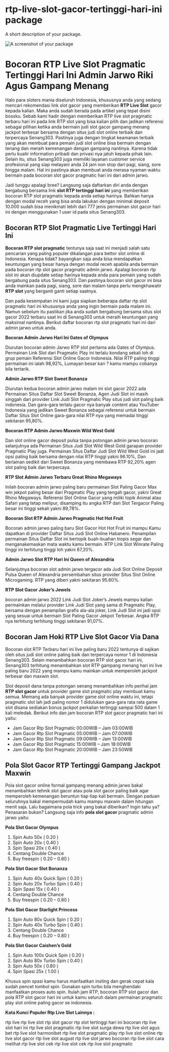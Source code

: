# rtp-live-slot-gacor-tertinggi-hari-ini package

A short description of your package.

![A screenshot of your package](https://f.cloud.github.com/assets/69169/2290250/c35d867a-a017-11e3-86be-cd7c5bf3ff9b.gif)
# **Bocoran RTP Live Slot Pragmatic Tertinggi Hari Ini Admin Jarwo Riki Agus Gampang Menang**

Halo para sloters mania diseluruh Indonesia, khususnya anda yang sedang mencari rekomendasi link slot gacor yang memberikan **RTP Live Slot** gacor kepada kalian. Maka anda sudah berada pada artikel yang tepat disini bossku. Sebab kami hadir dengan memberikan RTP live slot pragmatic terbaru hari ini pada link RTP slot yang bisa kalian pilih dan jadikan referensi sebagai pilihan ketika anda bermain judi slot gacor gampang menang jackpot terbesar bersama dengan situs judi slot online terbaik dan terpercaya Senang303. Pastinya juga dengan tingkat keamanan terbaik yang akan membuat para pemain judi slot online bisa bermain dengan tenang dan meraih kemenangan dengan gampang nantinya. Karena tidak perlu kuatir information pribadi dan privasi nya jatuh kepada pihak lain. Selain itu, situs Senang303 juga memiliki layanan customer service profesional yang siap melayani anda 24 jam non stop dari pagi, siang, sore hingga malam. Hal ini pastinya akan membuat anda merasa nyaman waktu bermain pada bocoran slot gacor pragmatic hari ini dari admin jarwo.

Jadi tunggu apalagi bree? Langsung saja daftarkan diri anda dengan bergabung bersama link **slot RTP tertinggi hari ini** yang memberikan bocoran RTP slot pragmatic kepada anda setiap harinya. Bahkan hanya dengan modal receh yang bisa anda lakukan dengan minimal deposit 10.000 sudah bisa menikmati lebih dari 777 jenis permainan slot gacor hari ini dengan menggunakan 1 user id pada situs Senang303.

## **Bocoran RTP Slot Pragmatic Live Tertinggi Hari Ini**

**Bocoran RTP slot pragmatic** tentunya saja saat ini menjadi salah satu pencarian yang paling populer dikalangan para bettor slot online di Indonesia. Kenapa tidak? bayangkan saja anda bisa mendapatkan keuntungan yang besar hanya dengan modal receh apabila anda bermain pada bocoran rtp slot gacor pragmatic admin jarwo. Apalagi bocoran rtp slot ini akan diupdate setiap harinya kepada anda para pemain yang sudah bergabung pada situs Senang303. Dan pastinya bocoran slot gacor ini bisa anda mainkan pada pagi, siang, sore dan malam tanpa perlu mengkhawatir **RTP slot** yang berganti ganti setiap saatnya.

Dan pada kesempatan ini kami juga siapkan beberapa daftar rtp slot pragmatic hari ini khususnya anda yang ingin bermain pada malam ini. Namun sebelum itu pastikan jika anda sudah bergabung bersama situs slot gacor 2022 terbaru saat ini di Senang303 untuk meraih keuntungan yang maksimal nantinya. Berikut daftar bocoran rtp slot pragmatic hari ini dari admin jarwo untuk anda.

**Bocoran Admin Jarwo Hari Ini Gates of Olympus**

Diurutan bocoran admin Jarwo RTP slot pertama ada Gates of Olympus. Permainan Link Slot dari Pragmatic Play ini terlalu kondang sekali loh di grup pemain Referensi Slot Online Gacor Indonesia. Nilai RTP paling tinggi permainan ini ialah 98,92%, Lumayan besar kan ? kamu mampu cobanya bila tertarik.

**Admin Jarwo RTP Slot Sweet Bonanza**

Diurutan kedua bocoran admin jarwo malam ini slot gacor 2022 ada Permainan Situs Daftar Slot Sweet Bonanza, Agen Judi Slot ini masih singgah dari provider Link Judi Slot Pragmatic Play situs judi slot paling baik indonesia. Dan gara-gara terlalu gacor nya banyak content atau YouTuber Indonesia yang jadikan Sweet Bonanza sebagai referensi untuk bermain Daftar Situs Slot Online gara-gara nilai RTP nya yang memadai tinggi sekitaran 95,80%.

**Bocoran RTP Admin Jarwo Maxwin Wild West Gold**

Dan slot online gacor deposit pulsa tanpa potongan admin jarwo bocoran selanjutnya ada Permainan Situs Judi Slot Wild West Gold garapan provider Pragmatic Play juga. Permainan Situs Daftar Judi Slot Wild West Gold ini jadi opsi paling baik bersama dengan nilai RTP tinggi yakni 96.10%, Dan berlainan sedikit dari Sweet Bonanza yang membawa RTP 92,20% agen slot paling baik dan terpercaya.

**RTP Slot Admin Jarwo Terbaru Great Rhino Megaways**

Inilah bocoran admin jarwo paling baru permainan Slot Paling Gacor Max win jekpot paling besar dari Pragmatic Play yang tengah gacor, yakni Great Rhino Megaways. Referensi Slot Online Gacor yang miliki topik Animal atau Safari yang tetap melipur, disamping itu angka RTP dari Slot Tergacor Paling besar ini tinggi sekali yakni 89,78%.

**Bocoran Slot RTP Admin Jarwo Pragmatic Hot Hot Fruit**

Bocoran admin jarwo paling baru Slot Gacor Hot Hot Fruit ini mampu Kamu dapatkan di provider Daftar Situs Judi Slot Online Habanero. Penampilan permainan Situs Daftar Slot ini bertopik buah-buahan tropis segar dan menganakemaskan mata waktu kamu bermain. RTP Link Slot Winrate Paling tinggi ini terhitung tinggi loh yakni 87,20%.

**Admin Jarwo Slot RTP Hari Ini Queen of Alexandria**

Selanjutnya bocoran slot admin jarwo tergacor ada Judi Slot Online Deposit Pulsa Queen of Alexandria persembahan situs provider Situs Slot Online Microgaming. RTP yang diberi yakni sekitaran 95.60%.

**RTP Slot Gacor Joker’s Jewels**

bocoran admin jarwo 2022 Link Judi Slot Joker’s Jewels mampu kalian permainkan melalui provider Link Judi Slot yang sama di Pragmatic Play, bersama dengan penampilan grafis ala-ala joker, Link Judi Slot ini jadi opsi yang sesuai untuk bermain Slot Paling Gacor Jekpot Terbesar. Angka RTP nya terhitung terhitung tinggi sekitaran 91,07%.

## **Bocoran Jam Hoki RTP Live Slot Gacor Via Dana**

Bocoran slot RTP Terbaru hari ini live paling baru 2022 tentunya di sajikan oleh situs judi slot online paling baik dan terpercaya nomor 1 di Indonesia Senang303. Selain menambahkan bocoran RTP slot gacor hari ini, Senang303 terhitung menambahkan slot RTP gampang menang hari ini live paling baru 2022 yang mampu kamu mainkan untuk memperoleh jackpot terbesar dan maxwin slot.

Slot deposit dana tanpa potongan senang menambahkan info perihal jam **RTP slot gacor** untuk provider game slot pragmatic play membuat kamu semua. Memang ada banyak provider game slot online waktu ini, tetapi pragmatic slot lah jadi paling nomor 1 didulukan gara-gara rata rata game slot disana sediakan bonus jackpot perkalian tertinggi sampai 500 dalam 1 kali meledak. Berikut info dan jam bocoran RTP slot gacor pragmatic hari ini yaitu:

-   Jam Gacor Rtp Slot Pragmatic 00:00WIB – Jam 03:00WIB
-   Jam Gacor Rtp Slot Pragmatic 05:00WIB – Jam 07:00WIB
-   Jam Gacor Rtp Slot Pragmatic 09:00WIB – Jam 13:00WIB
-   Jam Gacor Rtp Slot Pragmatic 15:00WIB – Jam 18:00WIB
-   Jam Gacor Rtp Slot Pragmatic 20:00WIB – Jam 23:50WIB

## **Pola Slot Gacor RTP Tertinggi Gampang Jackpot Maxwin**

Pola slot gacor online formal gampang menang admin jarwo bakal menambahkan tehnik slot gacor atau pola slot gacor paling baik agar memperoleh kemenangan beruntun tiap tiap kali bermain. Dengan paduan seluruhnya bakal mempermudah kamu mampu maxwin dalam hitungan menit saja. Lalu bagaimana pola trick yang bakal diberikan? Ingin tahu ya? Penasaran bukan? Langsung saja info **pola slot gacor** pragmatic admin jarwo yaitu:

**Pola Slot Gacor Olympus**

1.  Spin Auto 50x ( 0.20 )
2.  Spin Auto 20x ( 0.40 )
3.  Spin Spasi 20x ( 0.40 )
4.  Centang Double Chance
5.  Buy freespin ( 0.20 – 0.80 )

**Pola Slot Gacor Slot Bonanza**

1.  Spin Auto 40x Quick Spin ( 0.20 )
2.  Spin Auto 20x Turbo Spin ( 0.40 )
3.  Spin Spasi 15x ( 0.40 )
4.  Centang Double Chance
5.  Buy freespin ( 0.20 – 0.80 )

**Pola Slot Gacor Starlight Princess**

1.  Spin Auto 80x Quick Spin ( 0.20 )
2.  Spin Auto 40x Turbo Spin ( 0.40 )
3.  Centang Double Chance
4.  Buy freespin ( 0.20 – 0.80 )

**Pola Slot Gacor Caishen’s Gold**

1.  Spin Auto 100x Quick Spin ( 0.20 )
2.  Spin Auto 80x Turbo Spin ( 0.40 )
3.  Spin Auto 50x ( 0.80 )
4.  Spin Spasi 25x ( 1.00 )

Khusus spin spasi kamu harus manfaatkan insting dan gerak cepat kala sudah pencet tombol spin. Gunakan spin turbo bila menghendaki manfaatkan proses auto spin. Itulah jam RTP, bocoran RTP slot gacor dan pola RTP slot gacor hari ini untuk kamu seluruh dalam permainan pragmatic play slot online paling gacor se indonesia.

**Kata Kunci Populer Rtp Live Slot Lainnya :**

rtp live
rtp live slot
rtp slot gacor
rtp slot tertinggi hari ini
bocoran rtp live slot hari ini
rtp live slot pragmatic
rtp live slot surga dewa
rtp live slot agus bet
rtp live slot harmonibet
rtp live slot pragmatic play
rtp live slot online
rtp live slot gacor
rtp live slot august
rtp live slot jarwo
bocoran rtp live slot
cara melihat rtp live slot
cek rtp live slot
cek rtp live slot pragmatic
